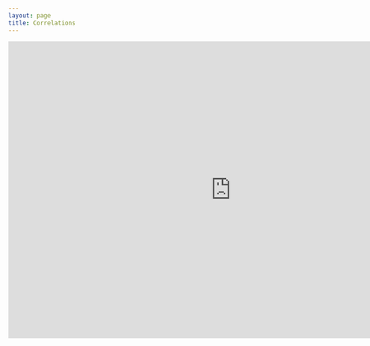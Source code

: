 ```yaml
---
layout: page
title: Correlations
---
```


<style>
    @import url(http://fonts.googleapis.com/css?family=Yanone+Kaffeesatz:400,700);
</style>

<div>
    <iframe src="https://bost.ocks.org/mike/cubism/intro/demo-stocks.html" style="border:none" noresize="resize" width="900" height="600" align='middle' scrolling='no'></iframe>
</div>
